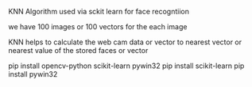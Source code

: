 KNN Algorithm used via sckit learn for face recogntiion

we have 100 images or 100 vectors for the each image

KNN helps to calculate the web cam data or vector to nearest vector or nearest value of the stored faces or vector



pip install opencv-python scikit-learn pywin32
pip install scikit-learn
pip install pywin32
